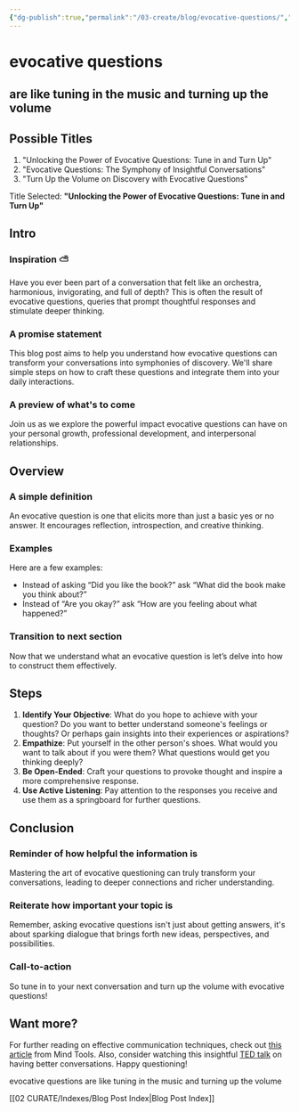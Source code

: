 ```yaml
---
{"dg-publish":true,"permalink":"/03-create/blog/evocative-questions/","tags":["questions"]}
---
```





# evocative questions 
## are like tuning in the music and turning up the volume



## Possible Titles
1. "Unlocking the Power of Evocative Questions: Tune in and Turn Up"
2. "Evocative Questions: The Symphony of Insightful Conversations"
3. "Turn Up the Volume on Discovery with Evocative Questions"

Title Selected: **"Unlocking the Power of Evocative Questions: Tune in and Turn Up"**

## Intro
### Inspiration ⛅
Have you ever been part of a conversation that felt like an orchestra, harmonious, invigorating, and full of depth? This is often the result of evocative questions, queries that prompt thoughtful responses and stimulate deeper thinking.

### A promise statement
This blog post aims to help you understand how evocative questions can transform your conversations into symphonies of discovery. We'll share simple steps on how to craft these questions and integrate them into your daily interactions.

### A preview of what's to come
Join us as we explore the powerful impact evocative questions can have on your personal growth, professional development, and interpersonal relationships.

## Overview
### A simple definition
An evocative question is one that elicits more than just a basic yes or no answer. It encourages reflection, introspection, and creative thinking.

### Examples 
Here are a few examples:
* Instead of asking “Did you like the book?” ask “What did the book make you think about?” 
* Instead of “Are you okay?” ask “How are you feeling about what happened?”

### Transition to next section 
Now that we understand what an evocative question is let’s delve into how to construct them effectively.

## Steps 
1. **Identify Your Objective**: What do you hope to achieve with your question? Do you want to better understand someone's feelings or thoughts? Or perhaps gain insights into their experiences or aspirations?
2. **Empathize**: Put yourself in the other person's shoes. What would you want to talk about if you were them? What questions would get you thinking deeply?
3. **Be Open-Ended**: Craft your questions to provoke thought and inspire a more comprehensive response.
4. **Use Active Listening**: Pay attention to the responses you receive and use them as a springboard for further questions.

## Conclusion
### Reminder of how helpful the information is
Mastering the art of evocative questioning can truly transform your conversations, leading to deeper connections and richer understanding. 

### Reiterate how important your topic is
Remember, asking evocative questions isn't just about getting answers, it's about sparking dialogue that brings forth new ideas, perspectives, and possibilities.

### Call-to-action
So tune in to your next conversation and turn up the volume with evocative questions!

## Want more?
For further reading on effective communication techniques, check out [this article](https://www.mindtools.com/pages/article/newTMC_88.htm) from Mind Tools. Also, consider watching this insightful [TED talk](https://www.ted.com/talks/celeste_headlee_10_ways_to_have_a_better_conversation) on having better conversations. Happy questioning!




evocative questions are like tuning in the music and turning up the volume


[[02 CURATE/Indexes/Blog Post Index\|Blog Post Index]]